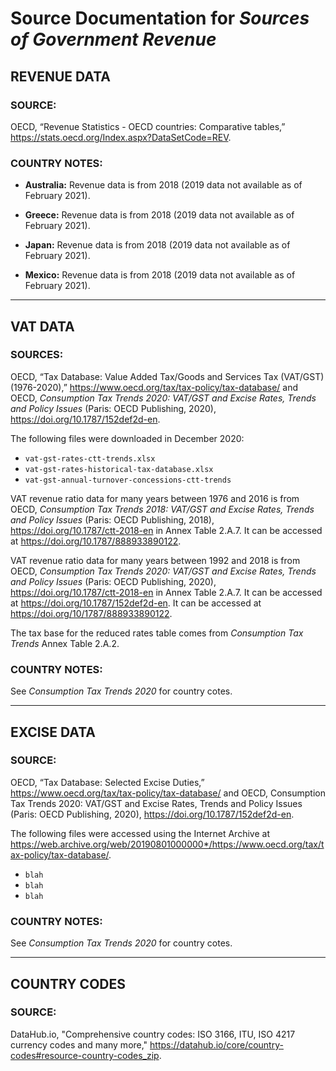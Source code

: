 # Source Documentation for _Sources of Government Revenue_

## **REVENUE DATA**

### **SOURCE:**

 OECD, “Revenue Statistics - OECD countries: Comparative tables,” https://stats.oecd.org/Index.aspx?DataSetCode=REV.

### **COUNTRY NOTES:**

* **Australia:** Revenue data is from 2018 (2019 data not available as of February 2021).

* **Greece:** Revenue data is from 2018 (2019 data not available as of February 2021).

* **Japan:** Revenue data is from 2018 (2019 data not available as of February 2021).

* **Mexico:** Revenue data is from 2018 (2019 data not available as of February 2021).

____________________________________________________
## **VAT DATA**

### **SOURCES:**

 OECD, “Tax Database: Value Added Tax/Goods and Services Tax (VAT/GST) (1976-2020),” https://www.oecd.org/tax/tax-policy/tax-database/ and OECD, _Consumption Tax Trends 2020: VAT/GST and Excise Rates, Trends and Policy Issues_ (Paris: OECD Publishing, 2020), https://doi.org/10.1787/152def2d-en. 
 
The following files were downloaded in December 2020:
- `vat-gst-rates-ctt-trends.xlsx`
- `vat-gst-rates-historical-tax-database.xlsx`
- `vat-gst-annual-turnover-concessions-ctt-trends`

VAT revenue ratio data for many years between 1976 and 2016 is from OECD, _Consumption Tax Trends 2018: VAT/GST and Excise Rates, Trends and Policy Issues_ (Paris: OECD Publishing, 2018), https://doi.org/10.1787/ctt-2018-en in Annex Table 2.A.7. It can be accessed at https://doi.org/10.1787/888933890122.

VAT revenue ratio data for many years between 1992 and 2018 is from OECD, _Consumption Tax Trends 2020: VAT/GST and Excise Rates, Trends and Policy Issues_ (Paris: OECD Publishing, 2020), https://doi.org/10.1787/ctt-2018-en in Annex Table 2.A.7. It can be accessed at https://doi.org/10.1787/152def2d-en. It can be accessed at https://doi.org/10/1787/888933890122.

The tax base for the reduced rates table comes from _Consumption Tax Trends_ Annex Table 2.A.2.

### **COUNTRY NOTES:**
See _Consumption Tax Trends 2020_ for country cotes.
____________________________________________________
## **EXCISE DATA**

### **SOURCE:**

 OECD, “Tax Database: Selected Excise Duties,” https://www.oecd.org/tax/tax-policy/tax-database/ and OECD, Consumption Tax Trends 2020: VAT/GST and Excise Rates, Trends and Policy Issues (Paris: OECD Publishing, 2020), https://doi.org/10.1787/152def2d-en.

The following files were accessed using the Internet Archive at https://web.archive.org/web/20190801000000*/https://www.oecd.org/tax/tax-policy/tax-database/.
- `blah`
- `blah`
- `blah`

### **COUNTRY NOTES:**
See _Consumption Tax Trends 2020_ for country cotes.





____________________________________________________
## **COUNTRY CODES**

### **SOURCE:**

DataHub.io, "Comprehensive country codes: ISO 3166, ITU, ISO 4217 currency codes and many more," https://datahub.io/core/country-codes#resource-country-codes_zip.